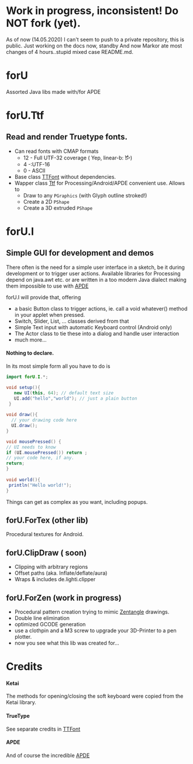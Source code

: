 # Work in progress, inconsistent! Do NOT fork (yet).

As of now (14.05.2020) I can't seem to push to a private repository, this is public.
Just working on the docs now, standby
And now Markor ate most changes of 4 hours..stupid mixed case README.md.

# forU

Assorted Java libs made with/for APDE


# forU.Ttf

## Read and render Truetype fonts.

  - Can read fonts with CMAP formats
    - 12 - Full UTF-32 coverage ( Yep, linear-b: 𐂂)
    - 4 -:UTF-16
    - 0 - ASCII
 - Base class [TTFont]( TTFont.md ) without dependencies.
- Wapper class [Ttf]( Ttf.md ) for Processing/Android/APDE convenient use. Allows to 
  - Draw to any `PGraphics` (with Glyph outline stroked!)
  - Create a 2D `PShape` 
  - Create a 3D extruded `PShape` 
  
# forU.I
  
## Simple GUI for development and demos
  
  There often is the need for a simple user interface in a sketch, be it during development or to trigger user actions.
  Available libraries for Processing depend on java.awt etc. or are written in a too modern Java dialect making them impossible to use with [APDE](#apde)
  
  
  forU.I will provide that, offering
  - a basic Button class to trigger actions, ie. call a void whatever() method in your applet when pressed.
  - Switch, Slider, List, ... classes derived from that
  - Simple Text input with automatic Keyboard control (Android only)
  - The Actor class to tie these into a dialog and handle user interaction
  - much more...
  
#### Nothing to declare.
  In its most simple form all you have to do is
  
  ```Java
  import forU.I.*;
  
  void setup(){
     new UI(this, 64); // default text size
     UI.add("hello","world"); // just a plain button
   }
   
 void draw(){
    // your drawing code here
    UI.draw();
}

void mousePressed() {
 // UI needs to know
  if (UI.mousePressed()) return ;
  // your code here, if any.
  return;
}
   
 void world(){
   println("Hello world!");
 }
 
 ```
 Things can get as complex as you want, including popups.
 
 ## forU.ForTex (other lib)
 
 Procedural textures for Android.
 
 ## forU.ClipDraw ( soon)
 
- Clipping with arbitrary regions
- Offset paths (aka. Inflate/deflate/aura)
- Wraps & includes de.lighti.clipper

## forU.ForZen (work in progress)
- Procedural pattern creation trying to mimic [Zentangle](https://zentangle.com/) drawings.
- Double line elimination 
- optimized GCODE generation 
- use a clothpin and a M3 screw to upgrade your 3D-Printer to a pen plotter.
- now  you see what this lib was created for...
 
 # Credits
 
 #### Ketai
 The methods for opening/closing the soft keyboard were copied from the Ketai library. 
 
#### TrueType

See separate credits in [TTFont](TTFont.md)

#### APDE

And of course the incredible [APDE](https://github.com/Calsign/APDE/wiki/Getting-Started)


 
 
 
 
